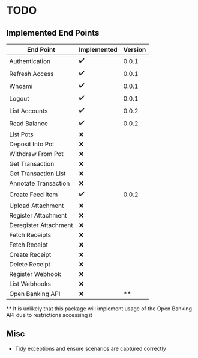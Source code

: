 # TODO

## Implemented End Points

| End Point             | Implemented | Version |
|-----------------------|-------------|---------|
| Authentication        | ✔️        | 0.0.1   |
| Refresh Access        | ✔️        | 0.0.1   |
| Whoami                | ✔️        | 0.0.1   |
| Logout                | ✔️        | 0.0.1   |
| List Accounts         | ✔️        | 0.0.2   |
| Read Balance          | ✔️        | 0.0.2   |
| List Pots             | ❌           |         |
| Deposit Into Pot      | ❌           |         |
| Withdraw From Pot     | ❌           |         |
| Get Transaction       | ❌           |         |
| Get Transaction List  | ❌           |         |
| Annotate Transaction  | ❌           |         |
| Create Feed Item      | ✔️        | 0.0.2   |
| Upload Attachment     | ❌           |         |
| Register Attachment   | ❌           |         |
| Deregister Attachment | ❌           |         |
| Fetch Receipts        | ❌           |         |
| Fetch Receipt         | ❌           |         |
| Create Receipt        | ❌           |         |
| Delete Receipt        | ❌           |         |
| Register Webhook      | ❌           |         |
| List Webhooks         | ❌           |         |
| Open Banking API      | ❌           | **      |

** It is unlikely that this package will implement usage of the Open Banking API due to restrictions accessing it



## Misc

* Tidy exceptions and ensure scenarios are captured correctly

